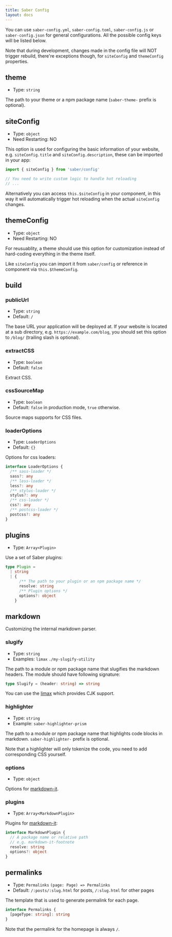 ```yaml
---
title: Saber Config
layout: docs
---
```


You can use `saber-config.yml`, `saber-config.toml`, `saber-config.js` or `saber-config.json` for general configurations. All the possible config keys will be listed below.

Note that during development, changes made in the config file will NOT trigger rebuild, there're exceptions though, for `siteConfig` and `themeConfig` properties.

## theme

- Type: `string`

The path to your theme or a npm package name (`saber-theme-` prefix is optional).

## siteConfig

- Type: `object`
- Need Restarting: NO

This option is used for configuring the basic information of your website, e.g. `siteConfig.title` and `siteConfig.description`, these can be imported in your app:

```js
import { siteConfig } from 'saber/config'

// You need to write custom logic to handle hot reloading
// ...
```

Alternatively you can access `this.$siteConfig` in your component, in this way it will automatically trigger hot reloading when the actual `siteConfig` changes.

## themeConfig

- Type: `object`
- Need Restarting: NO

For reusuablity, a theme should use this option for customization instead of hard-coding everything in the theme itself.

Like `siteConfig` you can import it from `saber/config` or reference in component via `this.$themeConfig`.

## build

### publicUrl

- Type: `string`
- Default: `/`

The base URL your application will be deployed at. If your website is located at a sub directory, e.g. `https://example.com/blog`, you should set this option to `/blog/` (trailing slash is optional).

### extractCSS

- Type: `boolean`
- Default: `false`

Extract CSS.

### cssSourceMap

- Type: `boolean`
- Default: `false` in production mode, `true` otherwise.

Source maps supports for CSS files.

### loaderOptions

- Type: `LoaderOptions`
- Default: `{}`

Options for css loaders:

```ts
interface LoaderOptions {
  /** sass-loader */
  sass?: any
  /** less-loader */
  less?: any
  /** stylus-loader */
  stylus?: any
  /** css-loader */
  css?: any
  /** postcss-loader */
  postcss?: any
}
```

## plugins

- Type: `Array<Plugin>`

Use a set of Saber plugins:

```typescript
type Plugin =
  | string
  | {
      /** The path to your plugin or an npm package name */
      resolve: string
      /** Plugin options */
      options?: object
    }
```

## markdown

Customizing the internal markdown parser.

### slugify

- Type: `string`
- Examples: `limax` `./my-slugify-utility`

The path to a module or npm package name that slugifies the markdown headers. The module should have following signature:

```typescript
type Slugify = (header: string) => string
```

You can use the [limax](https://github.com/lovell/limax) which provides CJK support.

### highlighter

- Type: `string`
- Example: `saber-highlighter-prism`

The path to a module or npm package name that highlights code blocks in markdown. `saber-highlighter-` prefix is optional.

Note that a highlighter will only tokenize the code, you need to add corresponding CSS yourself.

### options

- Type: `object`

Options for [markdown-it](https://github.com/markdown-it/markdown-it).

### plugins

- Type: `Array<MarkdownPlugin>`

Plugins for [markdown-it](https://github.com/markdown-it/markdown-it):

```typescript
interface MarkdownPlugin {
  // A package name or relative path
  // e.g. markdown-it-footnote
  resolve: string
  options?: object
}
```

## permalinks

- Type: `Permalinks` `(page: Page) => Permalinks`
- Default: `/:posts/:slug.html` for posts, `/:slug.html` for other pages

The template that is used to generate permalink for each page.

```typescript
interface Permalinks {
  [pageType: string]: string
}
```

Note that the permalink for the homepage is always `/`.

